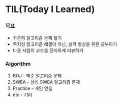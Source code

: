 # TIL(Today I Learned)

### 목표

- 꾸준히 알고리즘 문제 풀기
- 무지성 알고리즘 해결이 아닌, 실력 향상을 위한 공부하기
- 다른 사람의 코드를 진지하게 리뷰하기



### **Algorithm**

1. BOJ - 백준 알고리즘 문제
2. SWEA - 삼성 SWEA 알고리즘 문제
3. Practice - 개인 연습
4. etc - 기타

